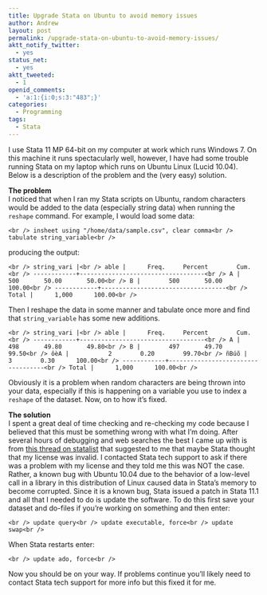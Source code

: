 ```yaml
---
title: Upgrade Stata on Ubuntu to avoid memory issues
author: Andrew
layout: post
permalink: /upgrade-stata-on-ubuntu-to-avoid-memory-issues/
aktt_notify_twitter:
  - yes
status_net:
  - yes
aktt_tweeted:
  - 1
openid_comments:
  - 'a:1:{i:0;s:3:"483";}'
categories:
  - Programming
tags:
  - Stata
---
```

I use Stata 11 MP 64-bit on my computer at work which runs Windows 7. On this machine it runs spectacularly well, however, I have had some trouble running Stata on my laptop which runs on Ubuntu Linux (Lucid 10.04). Below is a description of the problem and the (very easy) solution.

**The problem**  
I noticed that when I ran my Stata scripts on Ubuntu, random characters would be added to the data (especially string data) when running the `reshape` command. For example, I would load some data:

`<br />
insheet using "/home/data/sample.csv", clear comma<br />
tabulate string_variable<br />
`

producing the output:

`<br />
string_vari |<br />
       able |      Freq.     Percent        Cum.<br />
------------+-----------------------------------<br />
          A |        500       50.00       50.00<br />
          B |        500       50.00      100.00<br />
------------+-----------------------------------<br />
      Total |      1,000      100.00<br />
`

Then I reshape the data in some manner and tabulate once more and find that `string_variable` has some new additions.

`<br />
string_vari |<br />
       able |      Freq.     Percent        Cum.<br />
------------+-----------------------------------<br />
          A |        498       49.80       49.80<br />
          B |        497       49.70       99.50<br />
       ôèA |           2        0.20        99.70<br />
      ñBúõ |           3        0.30      100.00<br />
------------+-----------------------------------<br />
      Total |      1,000      100.00<br />
`

Obviously it is a problem when random characters are being thrown into your data, especially if this is happening on a variable you use to index a `reshape` of the dataset. Now, on to how it&#8217;s fixed.

**The solution**  
I spent a great deal of time checking and re-checking my code because I believed that this must be something wrong with what I&#8217;m doing. After several hours of debugging and web searches the best I came up with is from [this thread on statalist][1] that suggested to me that maybe Stata thought that my license was invalid. I contacted Stata tech support to ask if there was a problem with my license and they told me this was NOT the case. Rather, a known bug with Ubuntu 10.04 due to the behavior of a low-level call in a library in this distribution of Linux caused data in Stata&#8217;s memory to become corrupted. Since it is a known bug, Stata issued a patch in Stata 11.1 and all that I needed to do is update the software. To do this first save your dataset and do-files if you&#8217;re working on something and then enter:

`<br />
update query<br />
update executable, force<br />
update swap<br />
`

When Stata restarts enter:

`<br />
update ado, force<br />
`

Now you should be on your way. If problems continue you&#8217;ll likely need to contact Stata tech support for more info but this fixed it for me.

 [1]: http://www.stata.com/statalist/archive/2008-12/msg00454.html